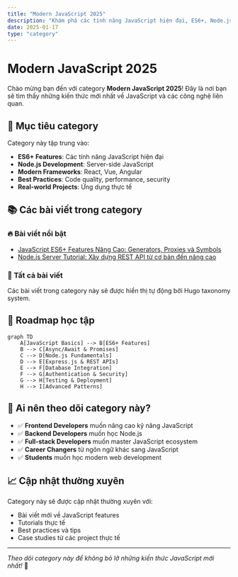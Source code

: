 ```yaml
---
title: "Modern JavaScript 2025"
description: "Khám phá các tính năng JavaScript hiện đại, ES6+, Node.js, và best practices cho năm 2025"
date: 2025-01-17
type: "category"
---
```


# Modern JavaScript 2025

Chào mừng bạn đến với category **Modern JavaScript 2025**! Đây là nơi bạn sẽ tìm thấy những kiến thức mới nhất về JavaScript và các công nghệ liên quan.

## 🎯 Mục tiêu category

Category này tập trung vào:
- **ES6+ Features**: Các tính năng JavaScript hiện đại
- **Node.js Development**: Server-side JavaScript
- **Modern Frameworks**: React, Vue, Angular
- **Best Practices**: Code quality, performance, security
- **Real-world Projects**: Ứng dụng thực tế

## 📚 Các bài viết trong category

### 🔥 Bài viết nổi bật

- [JavaScript ES6+ Features Nâng Cao: Generators, Proxies và Symbols](/posts/javascript-es6-features/)
- [Node.js Server Tutorial: Xây dựng REST API từ cơ bản đến nâng cao](/posts/nodejs-server-tutorial/)

### 📖 Tất cả bài viết

Các bài viết trong category này sẽ được hiển thị tự động bởi Hugo taxonomy system.

## 🚀 Roadmap học tập

```mermaid
graph TD
    A[JavaScript Basics] --> B[ES6+ Features]
    B --> C[Async/Await & Promises]
    C --> D[Node.js Fundamentals]
    D --> E[Express.js & REST APIs]
    E --> F[Database Integration]
    F --> G[Authentication & Security]
    G --> H[Testing & Deployment]
    H --> I[Advanced Patterns]
```

## 🎯 Ai nên theo dõi category này?

- ✅ **Frontend Developers** muốn nâng cao kỹ năng JavaScript
- ✅ **Backend Developers** muốn học Node.js
- ✅ **Full-stack Developers** muốn master JavaScript ecosystem
- ✅ **Career Changers** từ ngôn ngữ khác sang JavaScript
- ✅ **Students** muốn học modern web development

## 📈 Cập nhật thường xuyên

Category này sẽ được cập nhật thường xuyên với:
- Bài viết mới về JavaScript features
- Tutorials thực tế
- Best practices và tips
- Case studies từ các project thực tế

---

*Theo dõi category này để không bỏ lỡ những kiến thức JavaScript mới nhất!* 🚀
